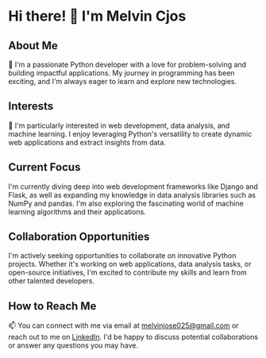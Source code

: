 # Hi there! 👋 I'm Melvin Cjos

## About Me
👀 I'm a passionate Python developer with a love for problem-solving and building impactful applications. My journey in programming has been exciting, and I'm always eager to learn and explore new technologies.

## Interests
🌱 I'm particularly interested in web development, data analysis, and machine learning. I enjoy leveraging Python's versatility to create dynamic web applications and extract insights from data.

## Current Focus
I'm currently diving deep into web development frameworks like Django and Flask, as well as expanding my knowledge in data analysis libraries such as NumPy and pandas. I'm also exploring the fascinating world of machine learning algorithms and their applications.

## Collaboration Opportunities
I'm actively seeking opportunities to collaborate on innovative Python projects. Whether it's working on web applications, data analysis tasks, or open-source initiatives, I'm excited to contribute my skills and learn from other talented developers.

## How to Reach Me
📫 You can connect with me via email at melvinjose025@gmail.com or reach out to me on [LinkedIn](https://www.linkedin.com/in/melvinchackojose). I'd be happy to discuss potential collaborations or answer any questions you may have.

<!---
MelvinCjos/MelvinCjos is a ✨ special ✨ repository because its `README.md` (this file) appears on your GitHub profile.
You can click the Preview link to take a look at your changes.
--->

